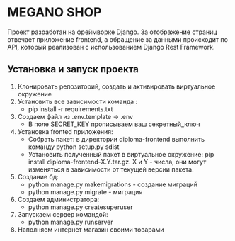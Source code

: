 # MEGANO SHOP
Проект разработан на фреймворке Django. За отображение страниц отвечает приложение frontend,
а обращение за данными происходит по API, который реализован с использованием Django Rest Framework.

## Установка и запуск проекта

1. Клонировать репозиторий, создать и активировать виртуальное окружение
2. Установить все зависимости команда :
   - pip install -r requirements.txt
3. Создаем файл из .env.template -> .env
   - В поле SECRET_KEY прописываем ваш секретный_ключ
4. Установка fronted приложения:
   - Собрать пакет: в директории diploma-frontend выполнить команду python setup.py sdist
   - Установить полученный пакет в виртуальное окружение: pip install diploma-frontend-X.Y.tar.gz. X и Y - числа, они могут изменяться в зависимости от текущей версии пакета.
5. Создание бд:
   - python manage.py makemigrations - создание миграций
   - python manage.py migrate - миграция
6. Создаем администратора:
   - python manage.py createsuperuser
7. Запускаем сервер командой:
   - python manage.py runserver
9. Наполняем интернет магазин своими товарами